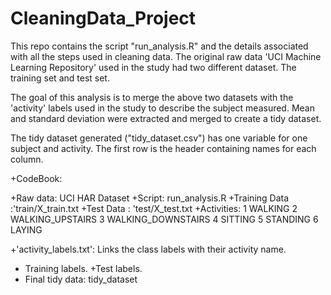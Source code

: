 # CleaningData_Project
This repo contains the script "run_analysis.R" and the details associated with all the steps used in cleaning data. 
The original raw data 'UCI Machine Learning Repository' used in the study had two different dataset. 
The training set and test set.

The goal of this analysis is to merge the above two datasets with the 'activity' labels used in the study to 
describe the subject measured. Mean and standard deviation were extracted and merged to create a tidy dataset.

The tidy dataset generated ("tidy_dataset.csv") has one variable for one subject and activity. 
The first row is the header containing names for each column.


+CodeBook:

+Raw data: UCI HAR Dataset
+Script: run_analysis.R
+Training Data :'train/X_train.txt
+Test Data : 'test/X_test.txt
+Activities:
1 WALKING
2 WALKING_UPSTAIRS
3 WALKING_DOWNSTAIRS
4 SITTING
5 STANDING
6 LAYING

+'activity_labels.txt': Links the class labels with their activity name.

+ Training labels.
+Test labels.
+ Final tidy data: tidy_dataset


